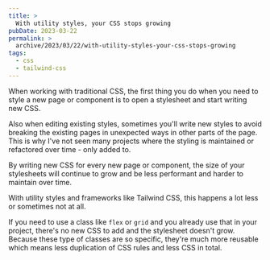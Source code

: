 ```yaml
---
title: >
  With utility styles, your CSS stops growing
pubDate: 2023-03-22
permalink: >
  archive/2023/03/22/with-utility-styles-your-css-stops-growing
tags:
  - css
  - tailwind-css
---
```


When working with traditional CSS, the first thing you do when you need to style a new page or component is to open a stylesheet and start writing new CSS.

Also when editing existing styles, sometimes you'll write new styles to avoid breaking the existing pages in unexpected ways in other parts of the page. This is why I've not seen many projects where the styling is maintained or refactored over time - only added to.

By writing new CSS for every new page or component, the size of your stylesheets will continue to grow and be less performant and harder to maintain over time.

With utility styles and frameworks like Tailwind CSS, this happens a lot less or sometimes not at all.

If you need to use a class like `flex` or `grid` and you already use that in your project, there's no new CSS to add and the stylesheet doesn't grow. Because these type of classes are so specific, they're much more reusable which means less duplication of CSS rules and less CSS in total.
